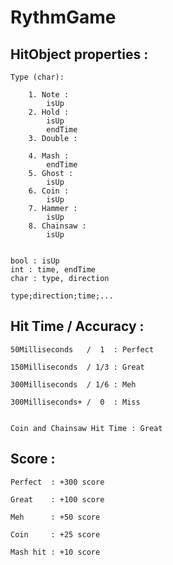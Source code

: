 # RythmGame

## HitObject properties :

	Type (char):

		1. Note :
			isUp
		2. Hold :
			isUp
			endTime
		3. Double :

		4. Mash :
			endTime
		5. Ghost :
			isUp
		6. Coin :
			isUp
		7. Hammer :
			isUp
		8. Chainsaw :
			isUp


	bool : isUp
	int : time, endTime
	char : type, direction

	type;direction;time;...

## Hit Time / Accuracy :

	50Milliseconds   /  1  : Perfect

	150Milliseconds  / 1/3 : Great

	300Milliseconds  / 1/6 : Meh

	300Milliseconds+ /  0  : Miss


	Coin and Chainsaw Hit Time : Great

## Score :

	Perfect  : +300 score

	Great    : +100 score

	Meh      : +50 score

	Coin     : +25 score

	Mash hit : +10 score